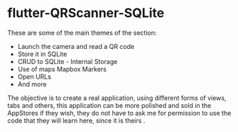 # flutter-QRScanner-SQLite
These are some of the main themes of the section:  
 *  Launch the camera and read a QR code  
 *  Store it in SQLite  
 *  CRUD to SQLite - Internal Storage  
 *  Use of maps  Mapbox  Markers  
 *  Open URLs  
 *  And more  
 
The objective is to create a real application, using different forms of views, 
tabs and others, this application can be more polished and sold in the AppStores if they wish, 
they do not have to ask me for permission to use the code that they will learn here, since it is theirs .
